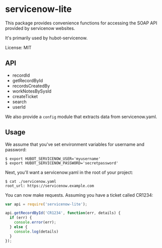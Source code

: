 # servicenow-lite

This package provides convenience functions for accessing the SOAP API
provided by servicenow websites.

It's primarily used by hubot-servicenow.

License: MIT

## API

* recordId
* getRecordById
* recordsCreatedBy
* workNotesBySysId
* createTicket
* search
* userId

We also provide a `config` module that extracts data from servicenow.yaml.

## Usage

We assume that you've set environment variables for username and
password:

```
$ export HUBOT_SERVICENOW_USER='myusername'
$ export HUBOT_SERVICENOW_PASSWORD='secretpassword'
```

Next, you'll want a servicenow.yaml in the root of your project:

```
$ cat ./servicenow.yaml
root_url: https://servicenow.example.com
```

You can now make requests. Assuming you have a ticket called CR1234:

``` javascript
var api = require('servicenow-lite');

api.getRecordById('CR1234', function(err, details) {
  if (err) {
    console.error(err);
  } else {
    console.log(details)
  }
});
```
